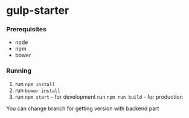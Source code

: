 # gulp-starter

### Prerequisites
- node 
- npm
- bower

### Running
1. run `npm install`
2. run `bower install`
3. run `npm start` - for development
   run `npm run build` - for production

You can change branch for getting version with backend part